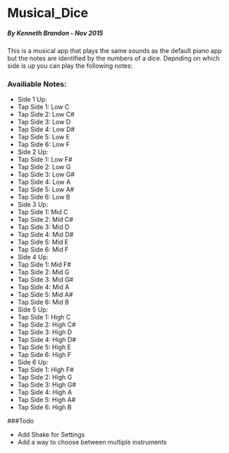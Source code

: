# Musical_Dice
##### By Kenneth Brandon - Nov 2015

This is a musical app that plays the same sounds as the default piano app but the notes are identified by the numbers of a dice.  Depnding on which side is up you can play the following notes:

### Availiable Notes:
* Side 1 Up:
 * Tap Side 1: Low C
 * Tap Side 2: Low C#
 * Tap Side 3: Low D
 * Tap Side 4: Low D#
 * Tap Side 5: Low E
 * Tap Side 6: Low F
* Side 2 Up:
 * Tap Side 1: Low F#
 * Tap Side 2: Low G
 * Tap Side 3: Low G#
 * Tap Side 4: Low A
 * Tap Side 5: Low A#
 * Tap Side 6: Low B
* Side 3 Up:
 * Tap Side 1: Mid C
 * Tap Side 2: Mid C#
 * Tap Side 3: Mid D
 * Tap Side 4: Mid D#
 * Tap Side 5: Mid E
 * Tap Side 6: Mid F
* Side 4 Up:
 * Tap Side 1: Mid F#
 * Tap Side 2: Mid G
 * Tap Side 3: Mid G#
 * Tap Side 4: Mid A
 * Tap Side 5: Mid A#
 * Tap Side 6: Mid B
* Side 5 Up:
 * Tap Side 1: High C
 * Tap Side 2: High C#
 * Tap Side 3: High D
 * Tap Side 4: High D#
 * Tap Side 5: High E
 * Tap Side 6: High F
* Side 6 Up:
 * Tap Side 1: High F#
 * Tap Side 2: High G
 * Tap Side 3: High G#
 * Tap Side 4: High A
 * Tap Side 5: High A#
 * Tap Side 6: High B

###Todo
* Add Shake for Settings
* Add a way to choose between multiple instruments
